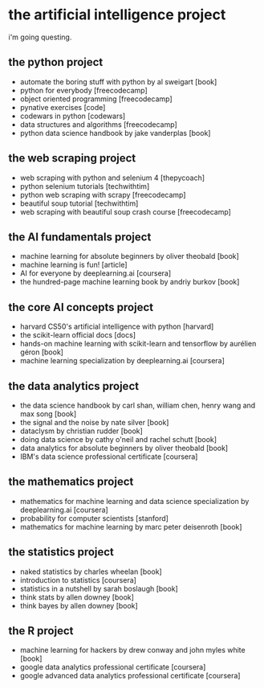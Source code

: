 # the artificial intelligence project

i'm going questing.

## the python project
* automate the boring stuff with python by al sweigart [book]
* python for everybody [freecodecamp]
* object oriented programming [freecodecamp]
* pynative exercises [code]
* codewars in python [codewars]
* data structures and algorithms [freecodecamp]
* python data science handbook by jake vanderplas [book]

## the web scraping project
* web scraping with python and selenium 4 [thepycoach]
* python selenium tutorials [techwithtim]
* python web scraping with scrapy [freecodecamp]
* beautiful soup tutorial [techwithtim]
* web scraping with beautiful soup crash course [freecodecamp]

## the AI fundamentals project
* machine learning for absolute beginners by oliver theobald [book]
* machine learning is fun! [article]
* AI for everyone by deeplearning.ai [coursera]
* the hundred-page machine learning book by andriy burkov [book]

## the core AI concepts project
* harvard CS50's artificial intelligence with python [harvard]
* the scikit-learn official docs [docs]
* hands-on machine learning with scikit-learn and tensorflow by aurélien géron [book]
* machine learning specialization by deeplearning.ai [coursera]

## the data analytics project
* the data science handbook by carl shan, william chen, henry wang and max song [book]
* the signal and the noise by nate silver [book]
* dataclysm by christian rudder [book]
* doing data science by cathy o'neil and rachel schutt [book]
* data analytics for absolute beginners by oliver theobald [book]
* IBM's data science professional certificate [coursera]

## the mathematics project
* mathematics for machine learning and data science specialization by deeplearning.ai [coursera]
* probability for computer scientists [stanford]
* mathematics for machine learning by marc peter deisenroth [book]

## the statistics project
* naked statistics by charles wheelan [book]
* introduction to statistics [coursera]
* statistics in a nutshell by sarah boslaugh [book]
* think stats by allen downey [book]
* think bayes by allen downey [book]







## the R project
* machine learning for hackers by drew conway and john myles white [book]
* google data analytics professional certificate [coursera]
* google advanced data analytics professional certificate [coursera]